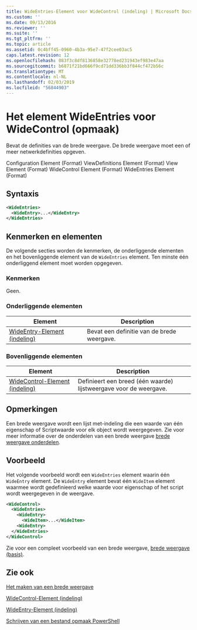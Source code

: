 ```yaml
---
title: WideEntries-Element voor WideControl (indeling) | Microsoft Docs
ms.custom: ''
ms.date: 09/13/2016
ms.reviewer: ''
ms.suite: ''
ms.tgt_pltfrm: ''
ms.topic: article
ms.assetid: 0c4bff45-0960-4b3a-95e7-47f2cee03ac5
caps.latest.revision: 12
ms.openlocfilehash: 083f3c8df8136858e32778ed231943ef983e47aa
ms.sourcegitcommit: b6871f21bd666f9cd71dd336bb3f844cf472b56c
ms.translationtype: MT
ms.contentlocale: nl-NL
ms.lasthandoff: 02/03/2019
ms.locfileid: "56844903"
---
```

# <a name="wideentries-element-for-widecontrol-format"></a>Het element WideEntries voor WideControl (opmaak)

Bevat de definities van de brede weergave. De brede weergave moet een of meer netwerkdefinities opgeven.

Configuration Element (Format) ViewDefinitions Element (Format) View Element (Format) WideControl Element (Format) WideEntries Element (Format)

## <a name="syntax"></a>Syntaxis

```xml
<WideEntries>
  <WideEntry>...</WideEntry>
</WideEntries>

```

## <a name="attributes-and-elements"></a>Kenmerken en elementen

De volgende secties worden de kenmerken, de onderliggende elementen en het bovenliggende element van de `WideEntries` element. Ten minste één onderliggend element moet worden opgegeven.

### <a name="attributes"></a>Kenmerken

Geen.

### <a name="child-elements"></a>Onderliggende elementen

|Element|Description|
|-------------|-----------------|
|[WideEntry-Element (indeling)](./wideentry-element-for-widecontrol-format.md)|Bevat een definitie van de brede weergave.|

### <a name="parent-elements"></a>Bovenliggende elementen

|Element|Description|
|-------------|-----------------|
|[WideControl-Element (indeling)](./widecontrol-element-format.md)|Definieert een breed (één waarde) lijstweergave voor de weergave.|

## <a name="remarks"></a>Opmerkingen

Een brede weergave wordt een lijst met-indeling die een waarde van één eigenschap of Scriptwaarde voor elk object wordt weergegeven. Zie voor meer informatie over de onderdelen van een brede weergave [brede weergave onderdelen](./creating-a-wide-view.md).

## <a name="example"></a>Voorbeeld

Het volgende voorbeeld wordt een `WideEntries` element waarin één `WideEntry` element. De `WideEntry` element bevat één `WideItem` element waarmee wordt gedefinieerd welke waarde voor eigenschap of het script wordt weergegeven in de weergave.

```xml
<WideControl>
  <WideEntries>
    <WideEntry>
      <WideItem>...</WideItem>
    <WideEntry>
  </WideEntries>
</WideControl>
```

Zie voor een compleet voorbeeld van een brede weergave, [brede weergave (basis)](./wide-view-basic.md).

## <a name="see-also"></a>Zie ook

[Het maken van een brede weergave](./creating-a-wide-view.md)

[WideControl-Element (indeling)](./widecontrol-element-format.md)

[WideEntry-Element (indeling)](./wideentry-element-for-widecontrol-format.md)

[Schrijven van een bestand opmaak PowerShell](./writing-a-powershell-formatting-file.md)
